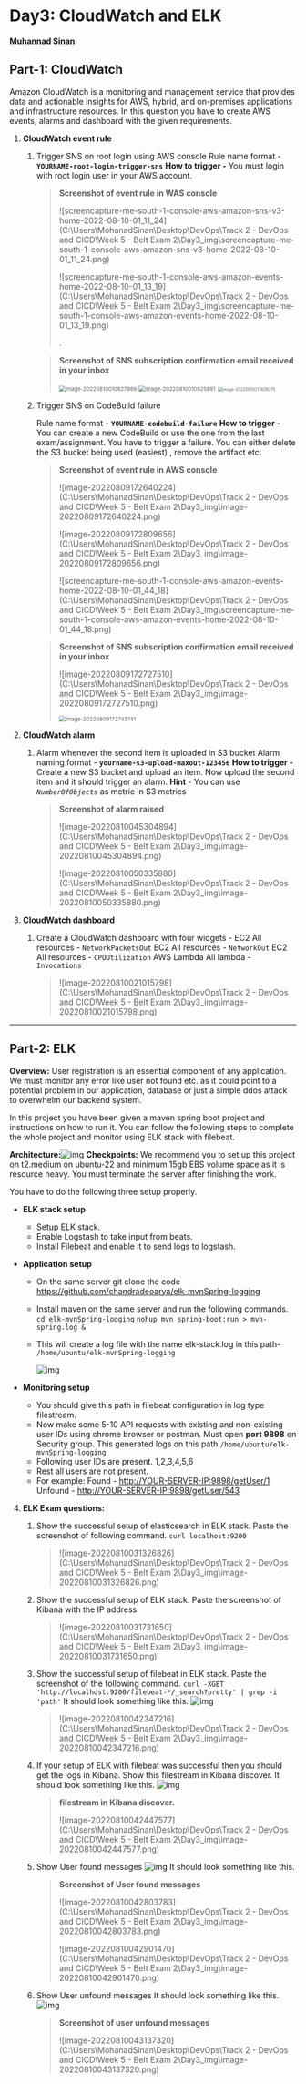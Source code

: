 # Day3: CloudWatch and ELK

**Muhannad Sinan**

## Part-1: CloudWatch

Amazon CloudWatch is a monitoring and management service that provides data and actionable insights for AWS, hybrid, and on-premises applications and infrastructure resources.
In this question you have to create AWS events, alarms and dashboard with the given requirements.

1. **CloudWatch event rule**

   1. Trigger SNS on root login using AWS console
      Rule name format - **`YOURNAME-root-login-trigger-sns`**
      **How to trigger -** You must login with root login user in your AWS account.

      > **Screenshot of event rule in WAS console**
      >
      > ![screencapture-me-south-1-console-aws-amazon-sns-v3-home-2022-08-10-01_11_24](C:\Users\MohanadSinan\Desktop\DevOps\Track 2 - DevOps and CICD\Week 5 - Belt Exam 2\Day3\_img\screencapture-me-south-1-console-aws-amazon-sns-v3-home-2022-08-10-01_11_24.png)
      >
      > 
      >
      > ![screencapture-me-south-1-console-aws-amazon-events-home-2022-08-10-01_13_19](C:\Users\MohanadSinan\Desktop\DevOps\Track 2 - DevOps and CICD\Week 5 - Belt Exam 2\Day3\_img\screencapture-me-south-1-console-aws-amazon-events-home-2022-08-10-01_13_19.png)
      >
      > .
      >
      > 

      > **Screenshot of SNS subscription confirmation email received in your inbox**
      >
      > <img src="C:\Users\MohanadSinan\Desktop\DevOps\Track 2 - DevOps and CICD\Week 5 - Belt Exam 2\Day3\_img\image-20220810010827989.png" alt="image-20220810010827989" style="zoom:67%;" />
      >
      > <img src="C:\Users\MohanadSinan\Desktop\DevOps\Track 2 - DevOps and CICD\Week 5 - Belt Exam 2\Day3\_img\image-20220810010925891.png" alt="image-20220810010925891" style="zoom: 67%;" />
      >
      > 
      >
      > <img src="C:\Users\MohanadSinan\Desktop\DevOps\Track 2 - DevOps and CICD\Week 5 - Belt Exam 2\Day3\_img\image-20220810013609275.png" alt="image-20220810013609275" style="zoom: 50%;" />

   2. Trigger SNS on CodeBuild failure

      Rule name format - **`YOURNAME-codebuild-failure`**
      **How to trigger -** You can create a new CodeBuild or use the one from the last exam/assignment. You have to trigger a failure. You can either delete the S3 bucket being used (easiest) , remove the artifact etc.

      > **Screenshot of event rule in AWS console**
      >
      > ![image-20220809172640224](C:\Users\MohanadSinan\Desktop\DevOps\Track 2 - DevOps and CICD\Week 5 - Belt Exam 2\Day3\_img\image-20220809172640224.png)
      >
      > ![image-20220809172809656](C:\Users\MohanadSinan\Desktop\DevOps\Track 2 - DevOps and CICD\Week 5 - Belt Exam 2\Day3\_img\image-20220809172809656.png)
      >
      > 
      >
      > ![screencapture-me-south-1-console-aws-amazon-events-home-2022-08-10-01_44_18](C:\Users\MohanadSinan\Desktop\DevOps\Track 2 - DevOps and CICD\Week 5 - Belt Exam 2\Day3\_img\screencapture-me-south-1-console-aws-amazon-events-home-2022-08-10-01_44_18.png)

      > **Screenshot of SNS subscription confirmation email received in your inbox**
      >
      > ![image-20220809172727510](C:\Users\MohanadSinan\Desktop\DevOps\Track 2 - DevOps and CICD\Week 5 - Belt Exam 2\Day3\_img\image-20220809172727510.png)
      >
      > <img src="C:\Users\MohanadSinan\Desktop\DevOps\Track 2 - DevOps and CICD\Week 5 - Belt Exam 2\Day3\_img\image-20220809172743741.png" alt="image-20220809172743741" style="zoom:67%;" />

2. **CloudWatch alarm**

   1. Alarm whenever the second item is uploaded in S3 bucket
      Alarm naming format - **`yourname-s3-upload-maxout-123456`**
      **How to trigger -** Create a new S3 bucket and upload an item. Now upload the second item and it should trigger an alarm.
      **Hint** - You can use *`NumberOfObjects`* as metric in S3 metrics

      > **Screenshot of alarm raised**
      >
      > ![image-20220810045304894](C:\Users\MohanadSinan\Desktop\DevOps\Track 2 - DevOps and CICD\Week 5 - Belt Exam 2\Day3\_img\image-20220810045304894.png)
      >
      > ![image-20220810050335880](C:\Users\MohanadSinan\Desktop\DevOps\Track 2 - DevOps and CICD\Week 5 - Belt Exam 2\Day3\_img\image-20220810050335880.png)

3. **CloudWatch dashboard**

   1. Create a CloudWatch dashboard with four widgets - 
      EC2 All resources - `NetworkPacketsOut`
      EC2 All resources - `NetworkOut`
      EC2 All resources - `CPUUtilization`
      AWS Lambda All lambda - `Invocations`

      > ![image-20220810021015798](C:\Users\MohanadSinan\Desktop\DevOps\Track 2 - DevOps and CICD\Week 5 - Belt Exam 2\Day3\_img\image-20220810021015798.png)

------

<div style="page-break-after:always" />

## Part-2: ELK

**Overview:**
User registration is an essential component of any application. We must monitor any error like user not found etc. as it could point to a potential problem in our application, database or just a simple ddos attack to overwhelm our backend system. 

In this project you have been given a maven spring boot project and instructions on how to run it. You can follow the following steps to complete the whole project and monitor using ELK stack with filebeat.

**Architecture:**![img](https://lh6.googleusercontent.com/KOuwklPjSdB1yzWiAXp2-z_Hwoqg9lKfqLugJtoFvGERspPnuBdraQHZsBTj5UCh581VbgFMIplSe0YSFpzZ5IUAqMMzJ83TmhApuYsdt5cODgGnK86uA5V4bDrhdm6dQ7f7LGquUxzYbRmFsM8bU1o)
**Checkpoints:**
We recommend you to set up this project on t2.medium on ubuntu-22 and minimum 15gb EBS volume space as it is resource heavy. You must terminate the server after finishing the work.

You have to do the following three setup properly.

- **ELK stack setup**
  - Setup ELK stack.
  - Enable Logstash to take input from beats.
  - Install Filebeat and enable it to send logs to logstash.

- **Application setup**

  - On the same server git clone the code
    https://github.com/chandradeoarya/elk-mvnSpring-logging

  - Install maven on the same server and run the following commands.
    `cd elk-mvnSpring-logging`
    `nohup mvn spring-boot:run > mvn-spring.log &`

  - This will create a log file with the name elk-stack.log in this path- 
    `/home/ubuntu/elk-mvnSpring-logging`

    ![img](https://lh4.googleusercontent.com/Vz5VgSnM9cXYnfrcyFgdlyHEqZhKkhSH2G0i1v4nZiBD2jNL98qMcfWJEVmvZzjMevuepaa59evnYJscZxJ18R_o2TpFsh5L3QB_MybYJY793ryLTiWqsSmFvOx28votvAY5h40INcEBymFKN239lxY)

  

- **Monitoring setup**

  - You should give this path in filebeat configuration in log type filestream.
  - Now make some 5-10 API requests with existing and non-existing user IDs using chrome browser or postman. Must open **port 9898** on Security group. This generated logs on this path `/home/ubuntu/elk-mvnSpring-logging`
  - Following user IDs are present. 1,2,3,4,5,6
  - Rest all users are not present.
  - For example:
    Found - [http://YOUR-SERVER-IP:9898/getUser/1](http://your-server-ip:9898/getUser/1)
    Unfound - [http://YOUR-SERVER-IP:9898/getUser/543](http://your-server-ip:9898/getUser/543)

4. **ELK Exam questions:**

   1. Show the successful setup of elasticsearch in ELK stack. Paste the screenshot of following command.
      `curl localhost:9200`

      > ![image-20220810031326826](C:\Users\MohanadSinan\Desktop\DevOps\Track 2 - DevOps and CICD\Week 5 - Belt Exam 2\Day3\_img\image-20220810031326826.png)

   2. Show the successful setup of ELK stack. Paste the screenshot of Kibana with the IP address.

      > ![image-20220810031731650](C:\Users\MohanadSinan\Desktop\DevOps\Track 2 - DevOps and CICD\Week 5 - Belt Exam 2\Day3\_img\image-20220810031731650.png)

   3. Show the successful setup of filebeat in ELK stack. Paste the screenshot of the following command.
      `curl -XGET 'http://localhost:9200/filebeat-*/_search?pretty' | grep -i 'path'`
      It should look something like this.
      ![img](https://lh4.googleusercontent.com/vtJs22Lsa57JMBaEmjs0t8MDRY2ZdMBTpaNKadci0btzA8qTc-r8l1_IjLDRIX_TGHqYZd9nWbWwSVVHPZMALqb0m7Xef8ugqGrlJFmIrmWmi8l_eTosj5diRXVfitcLePE5ft6XS3vFw-ExEkJgxvk)

      > ![image-20220810042347216](C:\Users\MohanadSinan\Desktop\DevOps\Track 2 - DevOps and CICD\Week 5 - Belt Exam 2\Day3\_img\image-20220810042347216.png)

   4. If your setup of ELK with filebeat was successful then you should get the logs in Kibana. Show this filestream in Kibana discover.
      It should look something like this.
      ![img](https://lh6.googleusercontent.com/wSexQlEnJMIG9RtWLi7qq9mrUpicim2LO-UMBaQFu4Jd5-rSHFqrr6eUwOuWRfSlkyeXgDZBPVe0e3EEC1Lmac3gz9o9jwurFQFX7gfU5elw-gLng5Uvf-27qiPQbj3eef94LayIc_YafkA1M4QQ20w)

      > **filestream in Kibana discover.**
      >
      > ![image-20220810042447577](C:\Users\MohanadSinan\Desktop\DevOps\Track 2 - DevOps and CICD\Week 5 - Belt Exam 2\Day3\_img\image-20220810042447577.png)

   5. Show User found messages
      ![img](https://lh4.googleusercontent.com/SI2WnDjMUNpZO8WX9CwLyc8nNSNbZSGvrB4qT3ocmMYPTRi3_z8j5iR_g7awW8XGvKgi_LfYCqEGj8hw48YqyXFr1bS6L5WAUlNJ2ujMUGLFBigHJl4DswU1xfHTlNYrOwvrpiyyc_-5VHrjiPaEOVA)
      It should look something like this.

      > **Screenshot of User found messages**
      >
      > ![image-20220810042803783](C:\Users\MohanadSinan\Desktop\DevOps\Track 2 - DevOps and CICD\Week 5 - Belt Exam 2\Day3\_img\image-20220810042803783.png)
      >
      > ![image-20220810042901470](C:\Users\MohanadSinan\Desktop\DevOps\Track 2 - DevOps and CICD\Week 5 - Belt Exam 2\Day3\_img\image-20220810042901470.png)

   6. Show User unfound messages
      It should look something like this.
      ![img](https://lh6.googleusercontent.com/o32ttcOmCk1of9IQCIhtu2oaD82ysFLFCg4Da4EalIpl7BorRzEUxn0jeugidhyu8WhQJ4-xQtrHvpgcdCE0ggWzI0XY3lPvkFLbt5NkMDgMTzJjFRbOrt-k9gWiEIaSfKls3-kEWc5bpjeGXNufCKU)

      > **Screenshot of user unfound messages**
      >
      > ![image-20220810043137320](C:\Users\MohanadSinan\Desktop\DevOps\Track 2 - DevOps and CICD\Week 5 - Belt Exam 2\Day3\_img\image-20220810043137320.png)